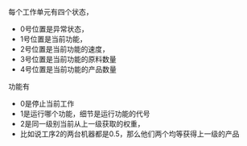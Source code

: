 每个工作单元有四个状态，

* 0号位置是异常状态，
* 1号位置是当前功能，
* 2号位置是当前功能的速度，
* 3号位置是当前功能的原料数量
* 4号位置是当前功能的产品数量

功能有

* 0是停止当前工作
* 1是运行哪个功能，细节是运行功能的代号
* 2是同一级别当前从上一级获取的权重，
* 比如说工序2的两台机器都是0.5，那么他们两个均等获得上一级的产品